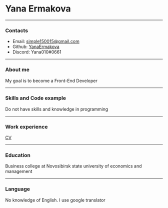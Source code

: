 # Yana Ermakova
*****
### Contacts
* Email: simple150015@gmail.com
* Github: [YanaErmakova](https://github.com/YanaErmakova)
* Discord: Yana010#0661
*****
### About me
My goal is to become a Front-End Developer
*****
### Skills and Code example
Do not have skills and knowledge in programming
*****
### Work experience
[CV](https://raw.githubusercontent.com/YanaErmakova/rsschool-cv/gh-pages/cv.md)
*****
### Education
Business college at Novosibirsk state university of economics and management
*****
### Language
No knowledge of English. I use google translator
